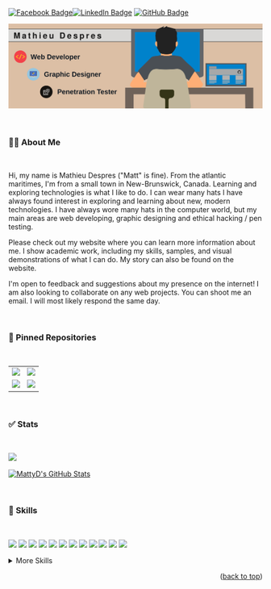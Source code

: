 <!--
**Mathieu-Despres/Mathieu-Despres** is a ✨ _special_ ✨ repository because its `README.md` (this file) appears on your GitHub profile.

Here are some ideas to get you started:

- 🔭 I’m currently working on ...
- 🌱 I’m currently learning ...
- 👯 I’m looking to collaborate on ...
- 🤔 I’m looking for help with ...
- 💬 Ask me about ...
- 📫 How to reach me: ...
- 😄 Pronouns: ...
- ⚡ Fun fact: ...
-->

<a name="readme-top"></a>

[![Facebook Badge](https://img.shields.io/badge/Facebook-Profile-informational?style=flat&logo=facebook&logoColor=white&color=1877F2)](https://www.facebook.com/profile.php?id=100014981796833)[![LinkedIn Badge](https://img.shields.io/badge/LinkedIn-Profile-informational?style=flat&logo=linkedin&logoColor=white&color=0D76A8)](https://www.linkedin.com/in/mathieu-despres/)
[![GitHub Badge](https://img.shields.io/badge/GitHub-Profile-informational?style=flat&logo=github&logoColor=white&color=black)](https://github.com/Mathieu-Despres)<br>

[![Mathieu Despres' GitHub Banner](./assets/images/Mathieu-Despres-Profile-Banner_GitHub.svg)](https://github.com/Mathieu-Despres/Mathieu-Despres)

<br>

### 👨‍💻 About Me ###

<br>

<p>Hi, my name is Mathieu Despres ("Matt" is fine). From the atlantic maritimes, I'm from a small town in New-Brunswick, Canada. Learning and exploring technologies is what I like to do. I can wear many hats I have always found interest in exploring and learning about new, modern technologies. I have always wore many hats in the computer world, but my main areas are web developing, graphic designing and ethical hacking / pen testing.

Please check out my website where you can learn more information about me. I show academic work, including my skills, samples, and visual demonstrations of what I can do. My story can also be found on the website.

I'm open to feedback and suggestions about my presence on the internet! I am also looking to collaborate on any web projects. You can shoot me an email. I will most likely respond the same day.</p>

<br>

### 📌 Pinned Repositories ###

<br>

<meta name="viewport" content="width=device-width, initial-scale=1">
<link rel="stylesheet" href="https://www.w3schools.com/w3css/4/w3.css">

<table align="center"

<tr>
<td><div class="w3-panel w3-card w3-half"><a href="https://github.com/Mathieu-Despres/prework-study-guide"><img src="https://github-readme-stats.vercel.app/api/pin/?username=Mathieu-Despres&repo=prework-study-guide&title_color=ffffff&text_color=c9cacc&icon_color=4AB197&bg_color=1A2B34">
</div></td>
<td><div class="w3-panel w3-card w3-half"><a href="https://github.com/Mathieu-Despres/mattyd-professional-portfolio"><img src="https://github-readme-stats.vercel.app/api/pin/?username=Mathieu-Despres&repo=mattyd-professional-portfolio&title_color=ffffff&text_color=c9cacc&icon_color=4AB197&bg_color=1A2B34">
</div></td>
</tr>

<tr>
<td><div class="w3-panel w3-card w3-half"><a href="https://github.com/Mathieu-Despres/HTML-CSS-code-refactor"><img src="https://github-readme-stats.vercel.app/api/pin/?username=Mathieu-Despres&repo=HTML-CSS-code-refactor&title_color=ffffff&text_color=c9cacc&icon_color=4AB197&bg_color=1A2B34">
</div></td>
<td><div class="w3-panel w3-card w3-half"><a href="https://github.com/Mathieu-Despres/mattyd-password-generator"><img src="https://github-readme-stats.vercel.app/api/pin/?username=Mathieu-Despres&repo=mattyd-password-generator&title_color=ffffff&text_color=c9cacc&icon_color=4AB197&bg_color=1A2B34">
</div></td>
</tr>

</table>

<br>

### ✅ Stats ###

<br>

<a href="https://github.com/Mathieu-Despres"><img align="" src="https://github-readme-stats.vercel.app/api/top-langs/?username=Mathieu-Despres&hide=html,css&title_color=ffffff&text_color=c9cacc&icon_color=4AB197&bg_color=1A2B34" /></a>

<a href="https://github.com/Mathieu-Despres"><img align="" src="https://github-readme-stats.vercel.app/api?username=Mathieu-Despres&show_icons=true&line_height=27&count_private=true&title_color=ffffff&text_color=c9cacc&icon_color=4AB097&bg_color=1A2B34" alt="MattyD's GitHub Stats" /></a>

<br>

### 💼 Skills ###

<br>

![](https://img.shields.io/badge/Code-HTML-informational?style=plastic&logo=HTML&logoColor=white&color=E34F26)
![](https://img.shields.io/badge/Code-CSS-informational?style=plastic&logo=CSS&logoColor=white&color=1572B6)
![](https://img.shields.io/badge/Code-JavaScript-informational?style=plastic&logo=JavaScript&logoColor=white&color=F7DF1E)
![](https://img.shields.io/badge/Protocol-OpenVPN-informational?style=plastic&logo=OpenVPN&logoColor=white&color=5E5E5E)
![](https://img.shields.io/badge/Framework-Bootstrap-informational?style=plastic&logo=CSS&logoColor=white&color=7952B3)
![](https://img.shields.io/badge/Software-Adobe%20Creative%20Cloud-informational?style=plastic&logo=Adobe%20Creative%20Cloud&logoColor=white&color=FF0000)
![](https://img.shields.io/badge/Software-Wireshark-informational?style=plastic&logo=Wireshark&logoColor=white&color=5E5E5E)
![](https://img.shields.io/badge/Software-Autodesk-informational?style=plastic&logo=Autodesk&logoColor=white&color=0696D7)
![](https://img.shields.io/badge/Software-Microsoft_365-informational?style=plastic&logo=Microsoft&logoColor=white&color=5E5E5E)
![](https://img.shields.io/badge/OS-Linux-informational?style=plastic&logo=Linux&logoColor=white&color=FCC624)
![](https://img.shields.io/badge/Version_Control-GitHub-informational?style=plastic&logo=GitHub&logoColor=white&color=181717)
![](https://img.shields.io/badge/Tools-Docker-informational?style=flat&logo=docker&logoColor=white&color=4AB197)

<details>
<br></br>
<summary>More Skills</summary>
<br></br>

![](https://img.shields.io/badge/Style-Tailwind-informational?style=flat&logo=Tailwind-CSS&logoColor=white&color=4AB197)
![](https://img.shields.io/badge/Style-Sass-informational?style=flat&logo=Sass&logoColor=white&color=4AB197)
![](https://img.shields.io/badge/Style-Stylus-informational?style=flat&logo=Stylus&logoColor=white&color=4AB197)
![](https://img.shields.io/badge/Code-Angular-informational?style=plastic&logo=angular&logoColor=white&color=4AB197)
![](https://img.shields.io/badge/Code-Ionic-informational?style=plastic&logo=ionic&logoColor=white&color=4AB197)
![](https://img.shields.io/badge/Code-React-informational?style=plastic&logo=react&logoColor=white&color=4AB197)
![](https://img.shields.io/badge/Linux_Distribution-Ubuntu-informational?style=plastic&logo=Ubuntu&logoColor=white&color=E95420)
![](https://img.shields.io/badge/Code-TypeScript-informational?style=plastic&logo=TypeScript&logoColor=white&color=4AB197)
![](https://img.shields.io/badge/Code-GreenSock-informational?style=plastic&logo=GreenSock&logoColor=white&color=4AB197)
![](https://img.shields.io/badge/Code-Java-informational?style=plastic&logo=Java&logoColor=white&color=4AB197)
![](https://img.shields.io/badge/Code-CSharp-informational?style=plastic&logo=c-sharp&logoColor=white&color=4AB197)
![](https://img.shields.io/badge/Tools-Pivotal-informational?style=flat&logo=Pivotal-Tracker&logoColor=white&color=4AB197)
![](https://img.shields.io/badge/Tools-NGINX-informational?style=flat&logo=nginx&logoColor=white&color=4AB197)
![](https://img.shields.io/badge/Tools-Netlify-informational?style=flat&logo=netlify&logoColor=white&color=4AB197)
![](https://img.shields.io/badge/Tools-Jenkins-informational?style=flat&logo=jenkins&logoColor=white&color=4AB197)
![](https://img.shields.io/badge/Tools-SonarQube-informational?style=flat&logo=SonarQube&logoColor=white&color=4AB197)
![](https://img.shields.io/badge/Tools-Actions-informational?style=flat&logo=github-actions&logoColor=white&color=4AB197)
![](https://img.shields.io/badge/Tools-NPM-informational?style=flat&logo=npm&logoColor=white&color=4AB197)
![](https://img.shields.io/badge/Tools-Postman-informational?style=flat&logo=Postman&logoColor=white&color=4AB197)
![](https://img.shields.io/badge/Tools-GitLab-informational?style=flat&logo=GitLab&logoColor=white&color=4AB197)
![](https://img.shields.io/badge/Tools-Bitbucket-informational?style=flat&logo=Bitbucket&logoColor=white&color=4AB197)
![](https://img.shields.io/badge/Tools-Jira-informational?style=flat&logo=Jira-Software&logoColor=white&color=4AB197)
![](https://img.shields.io/badge/Tools-Clubhouse-informational?style=flat&logo=Clubhouse&logoColor=white&color=4AB197)

</details>

<p align="right">(<a href="#readme-top">back to top</a>)</p>
